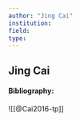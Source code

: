 ```yaml
---
author: "Jing Cai"
institution:
field:
type:
---
```


## Jing Cai
#### Bibliography:

![[@Cai2016-tp]]